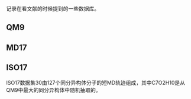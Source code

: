 记录在看文献的时候提到的一些数据库。

## QM9

## MD17


## ISO17
ISO17数据集30由127个同分异构体分子的短MD轨迹组成，其中C7O2H10是从QM9中最大的同分异构体中随机抽取的。